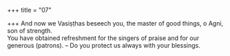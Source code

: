 +++
title = "07"

+++
And now we Vasiṣṭhas beseech you, the master of good things, o Agni,  son of strength.  
You have obtained refreshment for the singers of praise and for our  generous (patrons). – Do you protect us always with your blessings.  